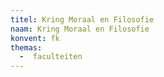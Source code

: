 ```yaml
---
titel: Kring Moraal en Filosofie
naam: Kring Moraal en Filosofie
konvent: fk
themas:
  -  faculteiten
---
```

